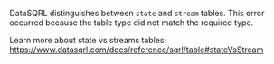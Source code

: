DataSQRL distinguishes between `state` and `stream` tables.
This error occurred because the table type did not match
the required type.

Learn more about state vs streams tables:
https://www.datasqrl.com/docs/reference/sqrl/table#stateVsStream